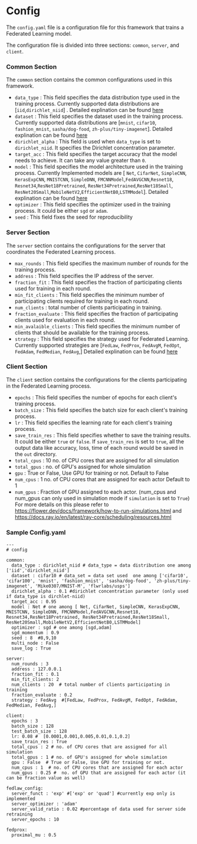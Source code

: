 # Config
<!-- # Description about  [`config.yaml`](/config.yaml) file -->
The `config.yaml` file is a configuration file for this framework that trains a Federated Learning model.

The configuration file is divided into three sections: `common`, `server`, and `client`.

### Common Section
The `common` section contains the common configurations used in this framework. 

- `data_type` : This field specifies the data distribution type used in the training process. Currently supported data distributions are [`iid`,`dirichlet_niid`] . Detailed explination can be found [here](./data_distribution.md)
- `dataset` : This field specifies the dataset used in the training process. Currently supported data distributions are [`mnist`, `cifar10`, `fashion_mnist`, `sasha/dog-food`, `zh-plus/tiny-imagenet`]. Detailed explination can be found [here](./datasets.md)
- `dirichlet_alpha` : This field is used when `data_type` is set to `dirichlet_niid`. It specifies the Dirichlet concentration parameter.
- `target_acc` : This field specifies the target accuracy that the model needs to achieve. It can take any value greater than `0`.
- `model` : This field specifies the model architecture used in the training process. Currently Implemented models are [ `Net`, `CifarNet`, `SimpleCNN`, `KerasExpCNN`, `MNISTCNN`, `SimpleDNN`, `FMCNNModel`,`FedAVGCNN`,`Resnet18`, `Resnet34`,`ResNet18Pretrained`, `ResNet34Pretrained`,`ResNet18Small`, `ResNet20Small`,`MobileNetV2`,`EfficientNetB0`,`LSTMModel`]. Detailed explination can be found [here](./models.md)
- `optimizer` : This field specifies the optimizer used in the training process. It could be either `sgd` or `adam`.
- `seed` : This field fixes the seed for reproducibility

### Server Section
The `server` section contains the configurations for the server that coordinates the Federated Learning process.

- `max_rounds` : This field specifies the maximum number of rounds for the training process.
- `address` : This field specifies the IP address of the server.
- `fraction_fit` : This field specifies the fraction of participating clients used for training in each round.
- `min_fit_clients` : This field specifies the minimum number of participating clients required for training in each round.
- `num_clients` : total number of clients participating in training.
- `fraction_evaluate` : This field specifies the fraction of participating clients used for evaluation in each round.
- `min_avalaible_clients` : This field specifies the minimum number of clients that should be available for the training process.
- `strategy` : This field specifies the strategy used for Federated Learning. Currently supported strategies are [`FedLaw`, `FedProx`, `FedAvgM`, `FedOpt`, `FedAdam`, `FedMedian`, `FedAvg`,] Detailed explination can be found [here](./strategies.md)

### Client Section
The `client` section contains the configurations for the clients participating in the Federated Learning process.

- `epochs` : This field specifies the number of epochs for each client's training process.
- `batch_size` : This field specifies the batch size for each client's training process.
- `lr` : This field specifies the learning rate for each client's training process.
- `save_train_res` : This field specifies whether to save the training results. It could be either `true` or `false`.
If `save_train_res` is set to `true`, all the output data like accuracy, loss, time of each round would be saved in the `out` directory.
- `total_cpus` : 10  no. of CPU cores that are assigned for all simulation
- `total_gpus` :  no. of GPU's assigned for whole simulation
- `gpu` : True or False, Use GPU for training or not. Default to False
- `num_cpus` : 1  no. of CPU cores that are assigned for each actor Default to 1
- `num_gpus` : Fraction of GPU assigned to each actor. (num_cpus and num_gpus can only used in simulation mode if `simulation` is set to `True`) For more details on this please refer to https://flower.dev/docs/framework/how-to-run-simulations.html and https://docs.ray.io/en/latest/ray-core/scheduling/resources.html

### Sample Config.yaml


```
---
# config

common:
  data_type : dirichlet_niid # data_type = data distribution one among ['iid','dirichlet_niid']
  dataset : cifar10 # data_set = data set used  one among ['cifar10', 'cifar100', 'mnist', 'fashion_mnist', 'sasha/dog-food', 'zh-plus/tiny-imagenet', 'Mike0307/MNIST-M', 'flwrlabs/usps']
  dirichlet_alpha : 0.1 #dirichlet concentration parameter (only used if data_type is dirchlet-niid)
  target_acc : 0.95
  model : Net # one among [ Net, CifarNet, SimpleCNN, KerasExpCNN, MNISTCNN, SimpleDNN, FMCNNModel,FedAVGCNN,Resnet18, Resnet34,ResNet18Pretrained, ResNet34Pretrained,ResNet18Small, ResNet20Small,MobileNetV2,EfficientNetB0,LSTMModel]
  optimizer : sgd # one among [sgd,adam]
  sgd_momentum : 0.9
  seed : 8  #8,9,10
  multi_node : False
  save_log : True

server:
  num_rounds : 3
  address : 127.0.0.1
  fraction_fit : 0.1
  min_fit_clients: 2
  num_clients : 20  # total number of clients participating in training
  fraction_evaluate : 0.2
  strategy : FedAvg  #[FedLaw, FedProx, FedAvgM, FedOpt, FedAdam, FedMedian, FedAvg,]

client:
  epochs : 3
  batch_size : 128
  test_batch_size : 128
  lr: 0.08 #  [0.0001,0.001,0.005,0.01,0.1,0.2]
  save_train_res : True
  total_cpus : 2 # no. of CPU cores that are assigned for all simulation
  total_gpus : 1 # no. of GPU's assigned for whole simulation
  gpu : False  # True or False, Use GPU for training or not.
  num_cpus : 1  # no. of CPU cores that are assigned for each actor
  num_gpus : 0.25 #  no. of GPU that are assigned for each actor (it can be fraction value as well)

fedlaw_config:
  server_funct : 'exp' #['exp' or 'quad'] #currently exp only is implemented
  server_optimizer : 'adam'
  server_valid_ratio : 0.02 #percentage of data used for server side retraining
  server_epochs : 10

fedprox:
  proximal_mu : 0.5



```